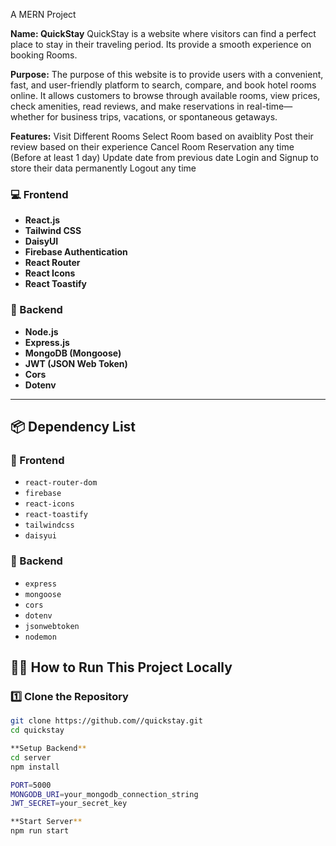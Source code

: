 A MERN Project

**Name: QuickStay**
QuickStay is a website where visitors can find a perfect place to stay in their traveling period. Its provide a smooth experience on booking Rooms.

**Purpose:**
The purpose of this website is to provide users with a convenient, fast, and user-friendly platform to search, compare, and book hotel rooms online. It allows customers to browse through available rooms, view prices, check amenities, read reviews, and make reservations in real-time—whether for business trips, vacations, or spontaneous getaways.

**Features:**
Visit Different Rooms
Select Room based on avaiblity
Post their review based on their experience
Cancel Room Reservation any time (Before at least 1 day)
Update date from previous date
Login and Signup to store their data permanently
Logout any time

### 💻 Frontend
- **React.js**
- **Tailwind CSS**
- **DaisyUI**
- **Firebase Authentication**
- **React Router**
- **React Icons**
- **React Toastify**

### 🔧 Backend
- **Node.js**
- **Express.js**
- **MongoDB (Mongoose)**
- **JWT (JSON Web Token)**
- **Cors**
- **Dotenv**

---

## 📦 Dependency List

### 🔹 Frontend
- `react-router-dom`
- `firebase`
- `react-icons`
- `react-toastify`
- `tailwindcss`
- `daisyui`

### 🔹 Backend
- `express`
- `mongoose`
- `cors`
- `dotenv`
- `jsonwebtoken`
- `nodemon`

## 🧑‍💻 How to Run This Project Locally

### 1️⃣ Clone the Repository
```bash
git clone https://github.com//quickstay.git
cd quickstay

**Setup Backend**
cd server
npm install

PORT=5000
MONGODB_URI=your_mongodb_connection_string
JWT_SECRET=your_secret_key

**Start Server**
npm run start


